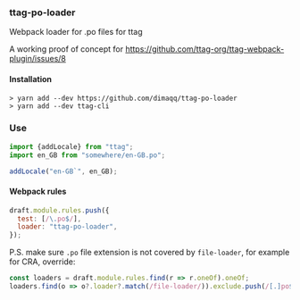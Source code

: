 ### ttag-po-loader
Webpack loader for .po files for ttag

A working proof of concept for https://github.com/ttag-org/ttag-webpack-plugin/issues/8

#### Installation

```console
> yarn add --dev https://github.com/dimaqq/ttag-po-loader
> yarn add --dev ttag-cli
```

### Use
```js
import {addLocale} from "ttag";
import en_GB from "somewhere/en-GB.po";

addLocale("en-GB`", en_GB);
```

#### Webpack rules

```js
draft.module.rules.push({
  test: [/\.po$/],
  loader: "ttag-po-loader",
});
```

P.S. make sure `.po` file extension is not covered by `file-loader`, for example for CRA, override:

```js
const loaders = draft.module.rules.find(r => r.oneOf).oneOf;
loaders.find(o => o?.loader?.match(/file-loader/)).exclude.push(/[.]po$/);
```
